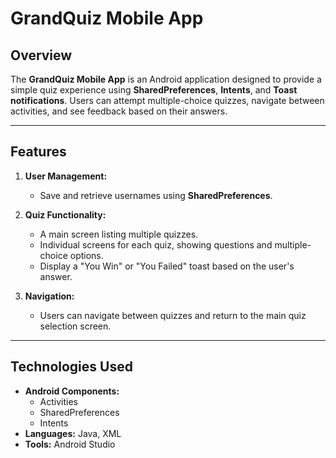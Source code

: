 # GrandQuiz Mobile App

## Overview
The **GrandQuiz Mobile App** is an Android application designed to provide a simple quiz experience using **SharedPreferences**, **Intents**, and **Toast notifications**. Users can attempt multiple-choice quizzes, navigate between activities, and see feedback based on their answers.

---

## Features
1. **User Management:**
   - Save and retrieve usernames using **SharedPreferences**.

2. **Quiz Functionality:**
   - A main screen listing multiple quizzes.
   - Individual screens for each quiz, showing questions and multiple-choice options.
   - Display a "You Win" or "You Failed" toast based on the user's answer.

3. **Navigation:**
   - Users can navigate between quizzes and return to the main quiz selection screen.

---

## Technologies Used
- **Android Components:**
  - Activities
  - SharedPreferences
  - Intents
- **Languages:** Java, XML
- **Tools:** Android Studio

